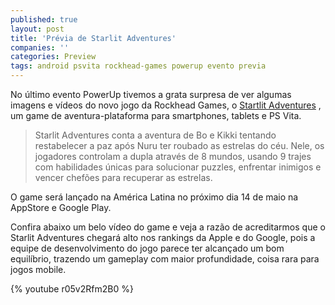 ```yaml
---
published: true
layout: post
title: 'Prévia de Starlit Adventures'
companies: ''
categories: Preview
tags: android psvita rockhead-games powerup evento previa
---
```

No último evento PowerUp tivemos a grata surpresa de ver algumas imagens e vídeos do novo jogo da Rockhead Games, o <a href="http://starlitadventures.com" target="_blank">Startlit Adventures</a>
, um game de aventura-plataforma para smartphones, tablets e PS Vita.

> Starlit Adventures conta a aventura de Bo e Kikki tentando restabelecer a paz após Nuru ter roubado as estrelas do céu. Nele, os jogadores controlam a dupla através de 8 mundos, usando 9 trajes com habilidades únicas para solucionar puzzles, enfrentar inimigos e vencer chefões para recuperar as estrelas.

O game será lançado na América Latina no próximo dia 14 de maio na AppStore e Google Play.

Confira abaixo um belo vídeo do game e veja a razão de acreditarmos que o Starlit Adventures chegará alto nos rankings da Apple e do Google, pois a equipe de desenvolvimento do jogo parece ter alcançado um bom equilíbrio, trazendo um gameplay com maior profundidade, coisa rara para jogos mobile.

{% youtube r05v2Rfm2B0 %}